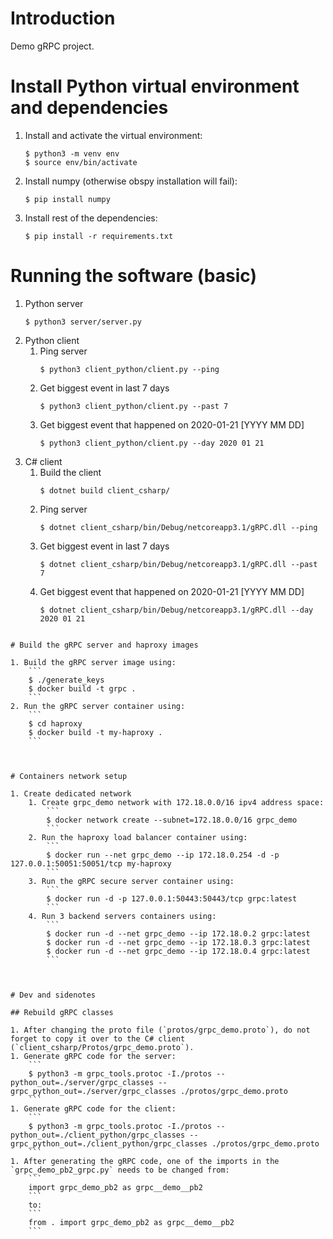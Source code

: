 ﻿# Introduction

Demo gRPC project.

# Install Python virtual environment and dependencies

1. Install and activate the virtual environment:
    ```
    $ python3 -m venv env
    $ source env/bin/activate
    ```
1. Install numpy (otherwise obspy installation will fail):
    ```
    $ pip install numpy
    ```
1. Install rest of the dependencies:
    ```
    $ pip install -r requirements.txt
    ```

# Running the software (basic)

1. Python server
    ```
    $ python3 server/server.py
    ```
1. Python client
    1. Ping server
        ```
        $ python3 client_python/client.py --ping
        ```
    1. Get biggest event in last 7 days
        ```
        $ python3 client_python/client.py --past 7
        ```
    1. Get biggest event that happened on 2020-01-21 [YYYY MM DD]
        ```
        $ python3 client_python/client.py --day 2020 01 21
        ```
1. C# client
    1. Build the client
        ```
        $ dotnet build client_csharp/
        ```
    1. Ping server
        ```
        $ dotnet client_csharp/bin/Debug/netcoreapp3.1/gRPC.dll --ping
        ```
    1. Get biggest event in last 7 days
        ```
        $ dotnet client_csharp/bin/Debug/netcoreapp3.1/gRPC.dll --past 7
        ```
    1. Get biggest event that happened on 2020-01-21 [YYYY MM DD]
        ```
        $ dotnet client_csharp/bin/Debug/netcoreapp3.1/gRPC.dll --day 2020 01 21

```

# Build the gRPC server and haproxy images

1. Build the gRPC server image using:
    ```
    $ ./generate_keys
    $ docker build -t grpc .
    ```
2. Run the gRPC server container using:
    ```
    $ cd haproxy
    $ docker build -t my-haproxy .
    ```



# Containers network setup

1. Create dedicated network
    1. Create grpc_demo network with 172.18.0.0/16 ipv4 address space:
        ```
        $ docker network create --subnet=172.18.0.0/16 grpc_demo
        ```
    2. Run the haproxy load balancer container using:
        ```
        $ docker run --net grpc_demo --ip 172.18.0.254 -d -p 127.0.0.1:50051:50051/tcp my-haproxy
        ```
    3. Run the gRPC secure server container using:
        ```
        $ docker run -d -p 127.0.0.1:50443:50443/tcp grpc:latest
        ```
    4. Run 3 backend servers containers using:
        ```
        $ docker run -d --net grpc_demo --ip 172.18.0.2 grpc:latest
        $ docker run -d --net grpc_demo --ip 172.18.0.3 grpc:latest
        $ docker run -d --net grpc_demo --ip 172.18.0.4 grpc:latest
        ```
        
        

# Dev and sidenotes

## Rebuild gRPC classes

1. After changing the proto file (`protos/grpc_demo.proto`), do not forget to copy it over to the C# client (`client_csharp/Protos/grpc_demo.proto`).
1. Generate gRPC code for the server:
    ```
    $ python3 -m grpc_tools.protoc -I./protos --python_out=./server/grpc_classes --grpc_python_out=./server/grpc_classes ./protos/grpc_demo.proto
    ```
1. Generate gRPC code for the client:
    ```
    $ python3 -m grpc_tools.protoc -I./protos --python_out=./client_python/grpc_classes --grpc_python_out=./client_python/grpc_classes ./protos/grpc_demo.proto
    ```
1. After generating the gRPC code, one of the imports in the `grpc_demo_pb2_grpc.py` needs to be changed from:
    ```
    import grpc_demo_pb2 as grpc__demo__pb2
    ```
    to:
    ```
    from . import grpc_demo_pb2 as grpc__demo__pb2
    ```
